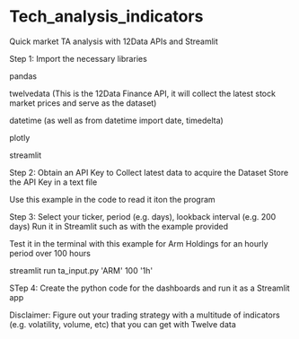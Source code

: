 # Tech_analysis_indicators
Quick market TA analysis with 12Data APIs and Streamlit

Step 1: Import the necessary libraries

pandas

twelvedata (This is the 12Data Finance API, it will collect the latest stock market prices and serve as the dataset)

datetime (as well as from datetime import date, timedelta)

plotly

streamlit

Step 2: Obtain an API Key to Collect latest data to acquire the Dataset
Store the API Key in a text file

Use this example in the code to read it iton the program 


Step 3: Select your ticker, period (e.g. days), lookback interval (e.g. 200 days)
Run it in Streamlit such as with the example provided



Test it in the terminal with this example for Arm Holdings for an hourly period over 100 hours

streamlit run ta_input.py 'ARM' 100 '1h'

STep 4:
Create the python code for the dashboards and run it as a Streamlit app

Disclaimer:
Figure out your trading strategy with a multitude of indicators (e.g. volatility, volume, etc) that you can get with Twelve data

  
